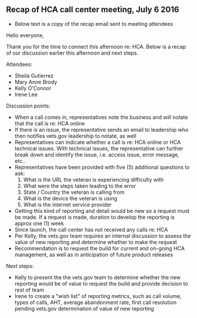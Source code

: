 ## Recap of HCA call center meeting, July 6 2016
- Below text is a copy of the recap email sent to meeting attendees

Hello everyone,

Thank you for the time to connect this afternoon re: HCA. Below is a recap of our discussion earlier this afternoon and next steps.

Attendees:
- Sheila Gutierrez
- Mary Anne Brody
- Kelly O'Connor
- Irene Lee

Discussion points:
- When a call comes in, representatives note the business and will notate that the call is re: HCA online
- If there is an issue, the representative sends an email to leadership who then notifies vets.gov leadership to notate, as well
- Representatives can indicate whether a call is re: HCA online or HCA technical issues. With technical issues, the representative can further break down and identify the issue, i.e. access issue, error message, etc..
- Representatives have been provided with five (5) additional questions to ask:
  1. What is the URL the veteran is experiencing difficulty with
  2. What were the steps taken leading to the error
  3. State / Country the veteran is calling from
  4. What is the device the veteran is using
  5. What is the internet service provider
- Getting this kind of reporting and detail would be new so a request must be made. If a request is made, duration to develop the reporting is approx one (1) week
- Since launch, the call center has not received any calls re: HCA
- Per Kelly, the vets.gov team requires an internal discussion to assess the value of new reporting and determine whether to make the request
- Recommendation is to request the build for current and on-going HCA management, as well as in anticipation of future product releases

Next steps:
- Kelly to present the  the vets.gov team to determine whether the new reporting would be of value to request the build and provide decision to rest of team
- Irene to create a "wish list" of reporting metrics, such as call volume, types of calls, AHT, average abandonment rate, first call resolution pending vets.gov determination of value of new reporting
